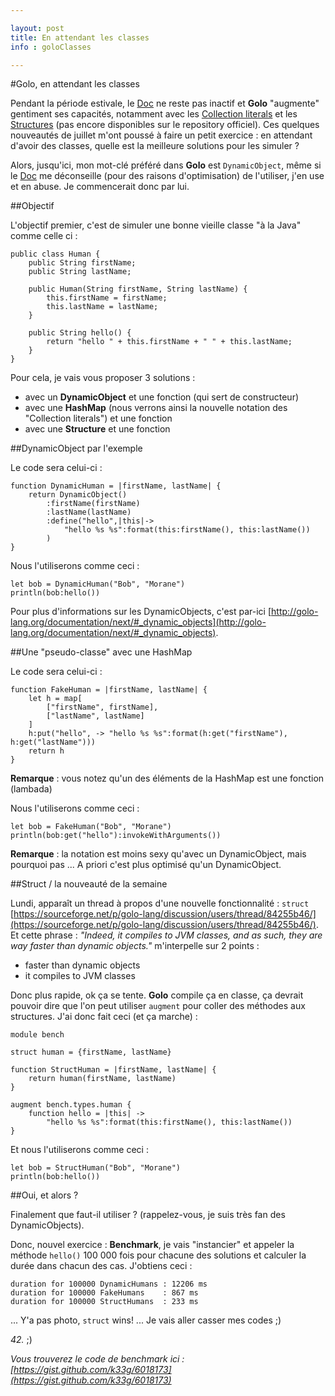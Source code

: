 ```yaml
---

layout: post
title: En attendant les classes
info : goloClasses

---
```


#Golo, en attendant les classes

Pendant la période estivale, le [Doc](https://github.com/jponge) ne reste pas inactif et **Golo** "augmente" gentiment ses capacités, notamment avec les [Collection literals](https://github.com/golo-lang/golo-lang/pull/61) et les [Structures](https://sourceforge.net/p/golo-lang/discussion/users/thread/84255b46/) (pas encore disponibles sur le repository officiel). Ces quelques nouveautés de juillet m'ont poussé à faire un petit exercice : en attendant d'avoir des classes, quelle est la meilleure solutions pour les simuler ?

Alors, jusqu'ici, mon mot-clé préféré dans **Golo** est `DynamicObject`, même si le [Doc](https://github.com/jponge) me déconseille (pour des raisons d'optimisation) de l'utiliser, j'en use et en abuse. Je commencerait donc par lui.

##Objectif

L'objectif premier, c'est de simuler une bonne vieille classe "à la Java" comme celle ci :

    public class Human {
        public String firstName;
        public String lastName;

        public Human(String firstName, String lastName) {
            this.firstName = firstName;
            this.lastName = lastName;
        }

        public String hello() {
            return "hello " + this.firstName + " " + this.lastName;
        }
    }

Pour cela, je vais vous proposer 3 solutions :

- avec un **DynamicObject** et une fonction (qui sert de constructeur)
- avec une **HashMap** (nous verrons ainsi la nouvelle notation des "Collection literals") et une fonction
- avec une **Structure** et une fonction

##DynamicObject par l'exemple

Le code sera celui-ci : 

    function DynamicHuman = |firstName, lastName| {
        return DynamicObject()
            :firstName(firstName)
            :lastName(lastName)
            :define("hello",|this|->
                "hello %s %s":format(this:firstName(), this:lastName())
            )
    }

Nous l'utiliserons comme ceci : 

    let bob = DynamicHuman("Bob", "Morane")
    println(bob:hello())

Pour plus d'informations sur les DynamicObjects, c'est par-ici [http://golo-lang.org/documentation/next/#_dynamic_objects](http://golo-lang.org/documentation/next/#_dynamic_objects).

##Une "pseudo-classe" avec une HashMap

Le code sera celui-ci : 

    function FakeHuman = |firstName, lastName| {
        let h = map[
            ["firstName", firstName],
            ["lastName", lastName]
        ]
        h:put("hello", -> "hello %s %s":format(h:get("firstName"), h:get("lastName")))
        return h
    }

**Remarque** : vous notez qu'un des éléments de la HashMap est une fonction (lambada)

Nous l'utiliserons comme ceci : 

    let bob = FakeHuman("Bob", "Morane")
    println(bob:get("hello"):invokeWithArguments())

**Remarque** : la notation est moins sexy qu'avec un DynamicObject, mais pourquoi pas ... A priori c'est plus optimisé qu'un DynamicObject.

##Struct / la nouveauté de la semaine

Lundi, apparaît un thread à propos d'une nouvelle fonctionnalité : `struct` [https://sourceforge.net/p/golo-lang/discussion/users/thread/84255b46/](https://sourceforge.net/p/golo-lang/discussion/users/thread/84255b46/). Et cette phrase : *"Indeed, it compiles to JVM classes, and as such, they are way faster than dynamic objects."* m'interpelle sur 2 points : 

- faster than dynamic objects
- it compiles to JVM classes

Donc plus rapide, ok ça se tente. **Golo** compile ça en classe, ça devrait pouvoir dire que l'on peut utiliser `augment` pour coller des méthodes aux structures. J'ai donc fait ceci (et ça marche) :
    
    module bench

    struct human = {firstName, lastName}

    function StructHuman = |firstName, lastName| {
        return human(firstName, lastName)
    }

    augment bench.types.human {
        function hello = |this| -> 
            "hello %s %s":format(this:firstName(), this:lastName())
    }

Et nous l'utiliserons comme ceci : 

    let bob = StructHuman("Bob", "Morane")
    println(bob:hello())

##Oui, et alors ?

Finalement que faut-il utiliser ? (rappelez-vous, je suis très fan des DynamicObjects).

Donc, nouvel exercice : **Benchmark**, je vais "instancier" et appeler la méthode `hello()` 100 000 fois pour chacune des solutions et calculer la durée dans chacun des cas. J'obtiens ceci :

    duration for 100000 DynamicHumans : 12206 ms
    duration for 100000 FakeHumans    : 867 ms
    duration for 100000 StructHumans  : 233 ms

... Y'a pas photo, `struct` wins! ... Je vais aller casser mes codes ;)

 *42.* ;)

*Vous trouverez le code de benchmark ici : [https://gist.github.com/k33g/6018173](https://gist.github.com/k33g/6018173)*


 